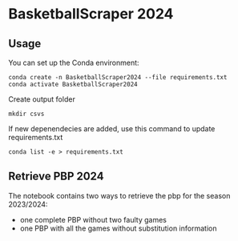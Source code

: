 # BasketballScraper 2024

## Usage

You can set up the Conda environment:
```shell
conda create -n BasketballScraper2024 --file requirements.txt
conda activate BasketballScraper2024
```
Create output folder
```shell
mkdir csvs
```

If new depenendecies are added, use this command to update requirements.txt
```shell
conda list -e > requirements.txt
```

## Retrieve PBP 2024

The notebook contains two ways to retrieve the pbp for the season 2023/2024:
* one complete PBP without two faulty games
* one PBP with all the games without substitution information

